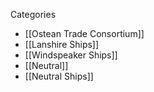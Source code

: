 Categories
- [[Ostean Trade Consortium]]
- [[Lanshire Ships]]
- [[Windspeaker Ships]]
- [[Neutral]]
- [[Neutral Ships]]
